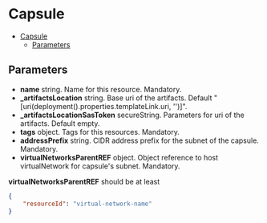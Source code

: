 # Capsule
- [Capsule](#capsule)
    - [Parameters](#parameters)
## Parameters
- **name** string. Name for this resource. Mandatory.
- **_artifactsLocation** string. Base uri of the artifacts. Default "[uri(deployment().properties.templateLink.uri, '')]".
- **_artifactsLocationSasToken** secureString. Parameters for uri of the artifacts. Default empty.
- **tags** object. Tags for this resources. Mandatory.
- **addressPrefix** string. CIDR address prefix for the subnet of the capsule. Mandatory.
- **virtualNetworksParentREF** object. Object reference to host virtualNetwork for capsule's subnet. Mandatory.

**virtualNetworksParentREF** should be at least
```json
{
    "resourceId": "virtual-network-name"
}